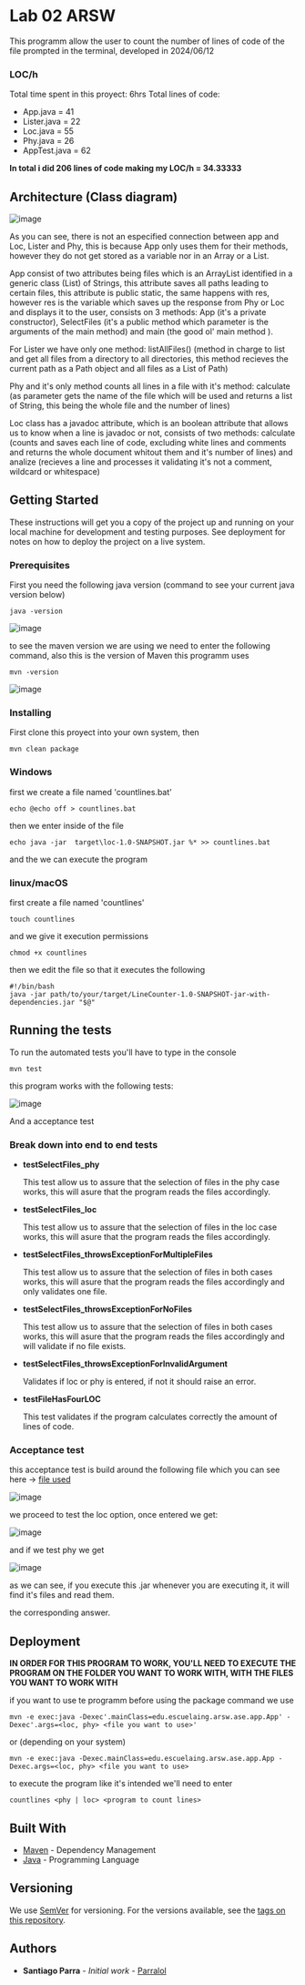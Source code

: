 # Lab 02 ARSW

This programm allow the user to count the number of lines of code of the file prompted in the terminal, developed in 
2024/06/12

### LOC/h

Total time spent in this proyect: 6hrs
Total lines of code: 

* App.java = 41
* Lister.java = 22
* Loc.java = 55
* Phy.java = 26
* AppTest.java = 62

**In total i did 206 lines of code making my LOC/h = 34.33333**

## Architecture (Class diagram)

![image](https://github.com/Parralol/Lab01ARSW/assets/110953563/a1b15734-af58-44e5-a4b4-f2ddd36370a6)

As you can see, there is not an especified connection between app and Loc, Lister and Phy, this is because App only uses them for their methods, however they do not get stored as a variable nor in an Array or a List.

App consist of two attributes being files which is an ArrayList identified in a generic class (List) of Strings, this attribute saves all paths leading to certain files, this attribute is public static, the same happens with res, however res is the variable which saves up the response from Phy or Loc and displays it to the user, consists on 3 methods: App (it's a private constructor), SelectFiles (it's a public method which parameter is the arguments of the main method) and main (the good ol' main method ).

For Lister we have only one method: listAllFiles() (method in charge to list and get all files from a directory to all directories, this method recieves the current path as a Path object and all files as a List of Path)

Phy and it's only method counts all lines in a file with it's method: calculate (as parameter gets the name of the file which will be used and returns a list of String, this being the whole file and the number of lines)

Loc class has a javadoc attribute, which is an boolean attribute that allows us to know when a line is javadoc or not, consists of two methods: calculate (counts and saves each line of code, excluding white lines and comments and returns the whole document whitout them and it's number of lines) and analize (recieves a line and processes it validating it's not a comment, wildcard or whitespace)

## Getting Started

These instructions will get you a copy of the project up and running on your local machine for development and testing purposes. See deployment for notes on how to deploy the project on a live system.

### Prerequisites

First you need the following java version (command to see your current java version below)

```
java -version
```

![image](https://github.com/Parralol/Taller1ARSW/assets/110953563/6088e13f-2c49-4e5f-9eb3-c09642af5d65)

to see the maven version we are using we need to enter the following command, also this is the version of Maven this programm uses

```
mvn -version
```

![image](https://github.com/Parralol/Taller1ARSW/assets/110953563/0c2f20e7-a955-4aa5-bb92-a073488ba7e1)

### Installing

First clone this proyect into your own system, then 

```
mvn clean package
```


### Windows

first we create a file named 'countlines.bat'
```
echo @echo off > countlines.bat
```

then we enter inside of the file

```
echo java -jar  target\loc-1.0-SNAPSHOT.jar %* >> countlines.bat
```
and the we can execute the program

### linux/macOS

first create a file named 'countlines'
```
touch countlines
```
and we give it execution permissions

```
chmod +x countlines
```

then we edit the file so that it executes the following

```
#!/bin/bash
java -jar path/to/your/target/LineCounter-1.0-SNAPSHOT-jar-with-dependencies.jar "$@"
```


## Running the tests

To run the automated tests you'll have to type in the console 
```
mvn test
```
this program works with the following tests:

![image](https://github.com/Parralol/Lab01ARSW/assets/110953563/1b5c19d6-0f1d-43bf-b1f4-4fdb767c5844)

And a acceptance test

### Break down into end to end tests

* **testSelectFiles_phy**

    This test allow us to assure that the selection of files in the phy case works, this will asure that the program reads the files accordingly. 

* **testSelectFiles_loc**
  
    This test allow us to assure that the selection of files in the loc case works, this will asure that the program reads the files accordingly. 

* **testSelectFiles_throwsExceptionForMultipleFiles**
  
     This test allow us to assure that the selection of files in both cases works, this will asure that the program reads the files accordingly and only validates one file. 

* **testSelectFiles_throwsExceptionForNoFiles**

  This test allow us to assure that the selection of files in both cases works, this will asure that the program reads the files accordingly and will validate if no file exists.

* **testSelectFiles_throwsExceptionForInvalidArgument**

  Validates if loc or phy is entered, if not it should raise an error.

* **testFileHasFourLOC**

  This test validates if the program calculates correctly the amount of lines of code.


### Acceptance test

this acceptance test is build around the following file which you can see here -> [file used](https://github.com/Parralol/Lab01ARSW/blob/main/Test%20set/xd/Peticion.java)

![image](https://github.com/Parralol/Lab01ARSW/assets/110953563/68b6b00b-53b8-4777-82ca-6a50336696eb)

we proceed to test the loc option, once entered we get:

![image](https://github.com/Parralol/Lab01ARSW/assets/110953563/c159f251-caf0-4a5f-a448-48451815d9f0)


and if we test phy we get

![image](https://github.com/Parralol/Lab01ARSW/assets/110953563/3cc3ca2e-6bdb-4b36-a6a2-357cc627361f)

as we can see, if you execute this .jar whenever you are executing it, it will find it's files and read them.



the corresponding answer.

## Deployment

**IN ORDER FOR THIS PROGRAM TO WORK, YOU'LL NEED TO EXECUTE THE PROGRAM ON THE FOLDER YOU WANT TO WORK WITH, WITH THE FILES YOU WANT TO WORK WITH**

if you want to use te programm before using the package command we use

```
mvn -e exec:java -Dexec'.mainClass=edu.escuelaing.arsw.ase.app.App' -Dexec'.args=<loc, phy> <file you want to use>'
```
or (depending on your system)

```
mvn -e exec:java -Dexec.mainClass=edu.escuelaing.arsw.ase.app.App -Dexec.args=<loc, phy> <file you want to use>
```

to execute the program like it's intended we'll need to enter

```
countlines <phy | loc> <program to count lines>
```

## Built With

* [Maven](https://maven.apache.org/) - Dependency Management
* [Java](https://www.oracle.com/java/technologies/) - Programming Language

## Versioning

We use [SemVer](http://semver.org/) for versioning. For the versions available, see the [tags on this repository](https://github.com/your/project/tags). 

## Authors

* **Santiago Parra** - *Initial work* - [Parralol](https://github.com/Parralol)



